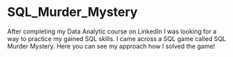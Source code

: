 # SQL_Murder_Mystery
After completing my Data Analytic course on LinkedIn I was looking for a way to practice my gained SQL skills. I came across a SQL game called SQL Murder Mystery. Here you can see my approach how I solved the game!
